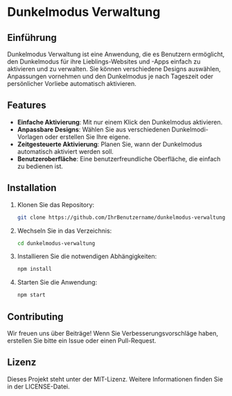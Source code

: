 # Dunkelmodus Verwaltung

## Einführung
Dunkelmodus Verwaltung ist eine Anwendung, die es Benutzern ermöglicht, den Dunkelmodus für ihre Lieblings-Websites und -Apps einfach zu aktivieren und zu verwalten. Sie können verschiedene Designs auswählen, Anpassungen vornehmen und den Dunkelmodus je nach Tageszeit oder persönlicher Vorliebe automatisch aktivieren.

## Features
- **Einfache Aktivierung**: Mit nur einem Klick den Dunkelmodus aktivieren.
- **Anpassbare Designs**: Wählen Sie aus verschiedenen Dunkelmodi-Vorlagen oder erstellen Sie Ihre eigene.
- **Zeitgesteuerte Aktivierung**: Planen Sie, wann der Dunkelmodus automatisch aktiviert werden soll.
- **Benutzeroberfläche**: Eine benutzerfreundliche Oberfläche, die einfach zu bedienen ist.

## Installation
1. Klonen Sie das Repository:
   ```bash
   git clone https://github.com/IhrBenutzername/dunkelmodus-verwaltung.git
   ```
2. Wechseln Sie in das Verzeichnis:
   ```bash
   cd dunkelmodus-verwaltung
   ```
3. Installieren Sie die notwendigen Abhängigkeiten:
   ```bash
   npm install
   ```
4. Starten Sie die Anwendung:
   ```bash
   npm start
   ```

## Contributing
Wir freuen uns über Beiträge! Wenn Sie Verbesserungsvorschläge haben, erstellen Sie bitte ein Issue oder einen Pull-Request.

## Lizenz
Dieses Projekt steht unter der MIT-Lizenz. Weitere Informationen finden Sie in der LICENSE-Datei.